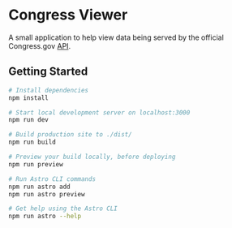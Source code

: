 # Congress Viewer

A small application to help view data being served by the official Congress.gov [API](https://api.congress.gov/).

## Getting Started 

```zsh
# Install dependencies
npm install

# Start local development server on localhost:3000
npm run dev

# Build production site to ./dist/
npm run build

# Preview your build locally, before deploying
npm run preview

# Run Astro CLI commands
npm run astro add
npm run astro preview

# Get help using the Astro CLI
npm run astro --help
```